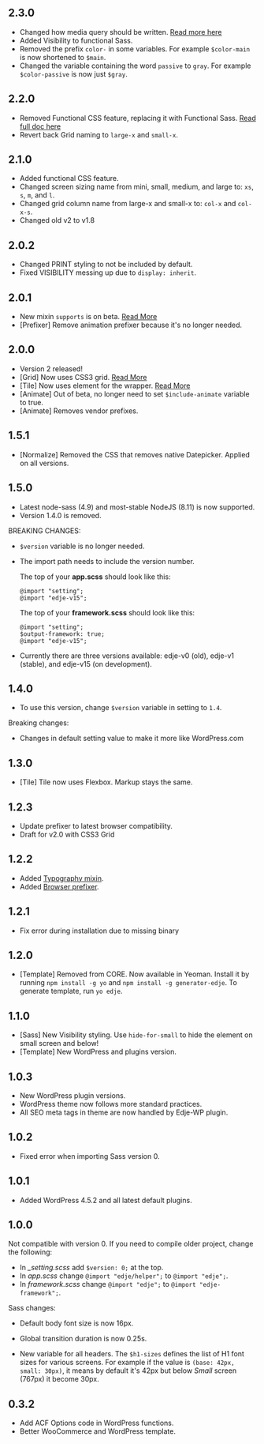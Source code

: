## 2.3.0

- Changed how media query should be written. [Read more here](https://hrsetyono.github.io/edje/#/helper/media-query)
- Added Visibility to functional Sass.
- Removed the prefix `color-` in some variables. For example `$color-main` is now shortened to `$main`.
- Changed the variable containing the word `passive` to `gray`. For example `$color-passive` is now just `$gray`.

## 2.2.0

- Removed Functional CSS feature, replacing it with Functional Sass. [Read full doc here](https://hrsetyono.github.io/edje/)
- Revert back Grid naming to `large-x` and `small-x`.

## 2.1.0

- Added functional CSS feature.  
- Changed screen sizing name from mini, small, medium, and large to: `xs`, `s`, `m`, and `l`.
- Changed grid column name from large-x and small-x to: `col-x` and `col-x-s`.
- Changed old v2 to v1.8

## 2.0.2

- Changed PRINT styling to not be included by default.
- Fixed VISIBILITY messing up due to `display: inherit`.

## 2.0.1

- New mixin `supports` is on beta. [Read More](https://github.com/hrsetyono/edje/wiki/Generic-Mixin-and-Function#supports-20)
- [Prefixer] Remove animation prefixer because it's no longer needed.


## 2.0.0

- Version 2 released!
- [Grid] Now uses CSS3 grid. [Read More](https://github.com/hrsetyono/edje/wiki/Grid-System)
- [Tile] Now uses <h-tile> element for the wrapper. [Read More](https://github.com/hrsetyono/edje/wiki/Tile-System)
- [Animate] Out of beta, no longer need to set `$include-animate` variable to true.
- [Animate] Removes vendor prefixes.

## 1.5.1

- [Normalize] Removed the CSS that removes native Datepicker. Applied on all versions.

## 1.5.0

- Latest node-sass (4.9) and most-stable NodeJS (8.11) is now supported.
- Version 1.4.0 is removed.

BREAKING CHANGES:

- `$version` variable is no longer needed.
- The import path needs to include the version number.

    The top of your **app.scss** should look like this:

    ```
    @import "setting";
    @import "edje-v15";
    ```

    The top of your **framework.scss** should look like this:

    ```
    @import "setting";
    $output-framework: true;
    @import "edje-v15";
    ```

- Currently there are three versions available: edje-v0 (old), edje-v1 (stable), and edje-v15 (on development).

## 1.4.0

- To use this version, change `$version` variable in setting to `1.4`.

Breaking changes:

- Changes in default setting value to make it more like WordPress.com

## 1.3.0

- [Tile] Tile now uses Flexbox. Markup stays the same.

## 1.2.3

- Update prefixer to latest browser compatibility.
- Draft for v2.0 with CSS3 Grid

## 1.2.2

- Added [Typography mixin](https://github.com/hrsetyono/edje/wiki/Typography-Mixin).
- Added [Browser prefixer](https://github.com/hrsetyono/edje/wiki/Generic-Mixin-and-Function#css3-prefixer).

## 1.2.1

- Fix error during installation due to missing binary

## 1.2.0
- [Template] Removed from CORE. Now available in Yeoman. Install it by running `npm install -g yo` and `npm install -g generator-edje`. To generate template, run `yo edje`.

## 1.1.0

- [Sass] New Visibility styling. Use `hide-for-small` to hide the element on small screen and below!
- [Template] New WordPress and plugins version.

## 1.0.3

- New WordPress plugin versions.
- WordPress theme now follows more standard practices.
- All SEO meta tags in theme are now handled by Edje-WP plugin.

## 1.0.2

- Fixed error when importing Sass version 0.

## 1.0.1

- Added WordPress 4.5.2 and all latest default plugins.

## 1.0.0

Not compatible with version 0. If you need to compile older project, change the following:

- In *_setting.scss* add `$version: 0;` at the top.
- In *app.scss* change `@import "edje/helper";` to `@import "edje";`.
- In *framework.scss* change `@import "edje";` to `@import "edje-framework";`.

Sass changes:

- Default body font size is now 16px.

- Global transition duration is now 0.25s.

- New variable for all headers. The `$h1-sizes` defines the list of H1 font sizes for various screens. For example if the value is `(base: 42px, small: 30px)`, it means by default it's 42px but below *Small* screen (767px) it become 30px.

## 0.3.2

- Add ACF Options code in WordPress functions.
- Better WooCommerce and WordPress template.
